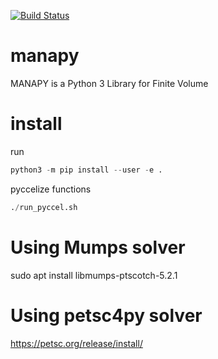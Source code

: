 [![Build Status](https://travis-ci.org/imadki/manapy.svg?branch=manapy_hpc)](https://travis-ci.org/imadki/manapy)


# manapy
MANAPY is a Python 3 Library for Finite Volume

# install

run 

```python
python3 -m pip install --user -e .
```

pyccelize functions

```python
./run_pyccel.sh
```

# Using Mumps solver

sudo apt install libmumps-ptscotch-5.2.1

# Using petsc4py solver

https://petsc.org/release/install/

